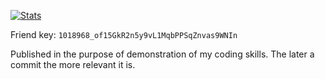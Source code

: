 [![Stats](https://projecteuler.net/profile/pikulin.png)](https://projecteuler.net/progress=pikulin)

Friend key: `1018968_of15GkR2n5y9vL1MqbPPSqZnvas9WNIn`

Published in the purpose of demonstration of my coding skills. The later a commit the more relevant it is.